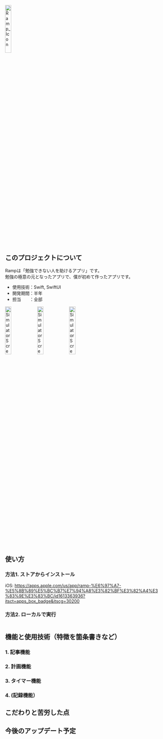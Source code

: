 <img src="https://user-images.githubusercontent.com/81548811/229276874-1d30fd78-319b-4b8a-89a8-3c70ec29f587.png" alt="Ramp_Icon" width="20%">

## このプロジェクトについて
Rampは「勉強できない人を助けるアプリ」です。  
勉強の極意の元となったアプリで、僕が初めて作ったアプリです。
- 使用技術：Swift, SwiftUI
- 開発期間：半年  
- 担当　　：全部  

<img src="https://user-images.githubusercontent.com/81548811/229276895-56f5b1a3-8a9d-4801-9da7-eb97c8610744.png" alt="Simulator Screen Shot1" width="20%">
<img src="https://user-images.githubusercontent.com/81548811/229276904-bcb5e4b3-2495-415a-8d1c-d28aba08612e.png" alt="Simulator Screen Shot2" width="20%">
<img src="https://user-images.githubusercontent.com/81548811/229276912-4a0fa09a-64ce-4ea9-bfc5-3d357db9968b.png)" alt="Simulator Screen Shot3" width="20%">

## 使い方
### 方法1. ストアからインストール  
iOS: https://apps.apple.com/us/app/ramp-%E6%97%A7-%E5%8B%89%E5%BC%B7%E7%94%A8%E3%82%BF%E3%82%A4%E3%83%9E%E3%83%BC/id1613363936?itsct=apps_box_badge&itscg=30200
### 方法2. ローカルで実行
```

```

## 機能と使用技術（特徴を箇条書きなど）
### 1. 記事機能

### 2. 計画機能
### 3. タイマー機能
### 4. (記録機能）

## こだわりと苦労した点

## 今後のアップデート予定
